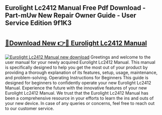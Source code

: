 ## Eurolight Lc2412 Manual Free Pdf Download - Part-mUw New Repair Owner Guide - User Service Edition 9f1K3

# <h2><a href="http://cf18572.oget.top/?id=Eurolight+Lc2412+Manual">🔗Download New 👉🔴 Eurolight Lc2412 Manual</a></h2>

[![Eurolight Lc2412 Manual new download](https://i.imgur.com/5g1atiW.png)](http://cf18572.oget.top/?id=Eurolight+Lc2412+Manual)
Greetings and welcome to the user manual for your newly acquired Eurolight Lc2412 Manual. This manual is specifically designed to help you get the most out of your product by providing a thorough explanation of its features, setup, usage, maintenance, and problem-solving. Operating Instructions for Beginners This guide is designed for beginners to confidently operate your new Eurolight Lc2412 Manual. Experience the future with the innovative features of your new Eurolight Lc2412 Manual. We trust that the Eurolight Lc2412 Manual has been a comprehensive resource in your efforts to learn the ins and outs of your new device. In case of any queries or concerns, feel free to reach out to our customer service.
